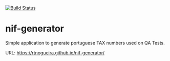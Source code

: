 [![Build Status](https://travis-ci.org/rtnogueira/nif-generator.svg?branch=master)](https://travis-ci.org/rtnogueira/nif-generator)

# nif-generator

Simple application to generate portuguese TAX numbers used on QA Tests.

URL: https://rtnogueira.github.io/nif-generator/
